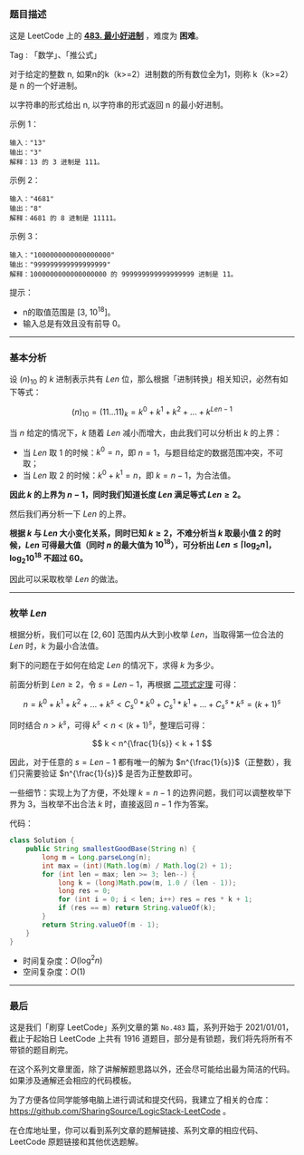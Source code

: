 ### 题目描述

这是 LeetCode 上的 **[483. 最小好进制](https://leetcode-cn.com/problems/smallest-good-base/solution/gong-shui-san-xie-xiang-jie-ru-he-fen-xi-r94g/)** ，难度为 **困难**。

Tag : 「数学」、「推公式」



对于给定的整数 n, 如果n的k（k>=2）进制数的所有数位全为1，则称 k（k>=2）是 n 的一个好进制。

以字符串的形式给出 n, 以字符串的形式返回 n 的最小好进制。

示例 1：
```
输入："13"
输出："3"
解释：13 的 3 进制是 111。
```
示例 2：
```
输入："4681"
输出："8"
解释：4681 的 8 进制是 11111。
```
示例 3：
```
输入："1000000000000000000"
输出："999999999999999999"
解释：1000000000000000000 的 999999999999999999 进制是 11。
```

提示：
* n的取值范围是 [3, $10^{18}$]。
* 输入总是有效且没有前导 0。

---

### 基本分析 

设 $(n)_{10}$ 的 $k$ 进制表示共有 $Len$ 位，那么根据「进制转换」相关知识，必然有如下等式：

$$
(n)_{10} = (11...11)_{k} = k^0 + k^1 + k^2 + ... + k^{Len - 1}
$$

当 $n$ 给定的情况下，$k$ 随着 $Len$ 减小而增大，由此我们可以分析出 $k$ 的上界：

* 当 $Len$ 取 $1$ 的时候：$k^0 = n$，即 $n = 1$，与题目给定的数据范围冲突，不可取；
* 当 $Len$ 取 $2$ 的时候：$k^0 + k^1 = n$，即 $k = n - 1$，为合法值。

**因此 $k$ 的上界为 $n - 1$，同时我们知道长度 $Len$ 满足等式 $Len \geq 2$。**

然后我们再分析一下 $Len$ 的上界。

**根据 $k$ 与 $Len$ 大小变化关系，同时已知 $k \geq 2$，不难分析当 $k$ 取最小值 $2$ 的时候，$Len$ 可得最大值（同时 $n$ 的最大值为 $10^{18}$），可分析出 $Len \leq \lceil \log_2{n} \rceil$，$\log_2{10^{18}}$ 不超过 $60$。**

因此可以采取枚举 $Len$ 的做法。

---

### 枚举 $Len$

根据分析，我们可以在 $[2, 60]$ 范围内从大到小枚举 $Len$，当取得第一位合法的 $Len$ 时，$k$ 为最小合法值。

剩下的问题在于如何在给定 $Len$ 的情况下，求得 $k$ 为多少。

前面分析到 $Len \geq 2$，令 $s = Len - 1$，再根据 [二项式定理](https://baike.baidu.com/item/%E4%BA%8C%E9%A1%B9%E5%BC%8F%E5%AE%9A%E7%90%86) 可得：

$$
n = k^0 + k^1 + k^2 + ... + k^s < C_{s}^{0} * k^0 + C_{s}^{1} * k^1 + ... + C_{s}^{s} * k^s = (k + 1)^{s}
$$

同时结合 $n > k^ s$，可得 $k^s < n < (k + 1)^s$，整理后可得：

$$
k < n^{\frac{1}{s}} < k + 1
$$

因此，对于任意的 $s = Len - 1$ 都有唯一的解为 $n^{\frac{1}{s}}$（正整数），我们只需要验证 $n^{\frac{1}{s}}$ 是否为正整数即可。

一些细节：实现上为了方便，不处理 $k = n - 1$ 的边界问题，我们可以调整枚举下界为 $3$，当枚举不出合法 $k$ 时，直接返回 $n - 1$ 作为答案。

代码：
```Java []
class Solution {
    public String smallestGoodBase(String n) {
        long m = Long.parseLong(n);
        int max = (int)(Math.log(m) / Math.log(2) + 1);
        for (int len = max; len >= 3; len--) {
            long k = (long)Math.pow(m, 1.0 / (len - 1));
            long res = 0;
            for (int i = 0; i < len; i++) res = res * k + 1;
            if (res == m) return String.valueOf(k);
        }
        return String.valueOf(m - 1);
    }
}
```
* 时间复杂度：$O(\log^2{n})$
* 空间复杂度：$O(1)$

---

### 最后

这是我们「刷穿 LeetCode」系列文章的第 `No.483` 篇，系列开始于 2021/01/01，截止于起始日 LeetCode 上共有 1916 道题目，部分是有锁题，我们将先将所有不带锁的题目刷完。

在这个系列文章里面，除了讲解解题思路以外，还会尽可能给出最为简洁的代码。如果涉及通解还会相应的代码模板。

为了方便各位同学能够电脑上进行调试和提交代码，我建立了相关的仓库：https://github.com/SharingSource/LogicStack-LeetCode 。

在仓库地址里，你可以看到系列文章的题解链接、系列文章的相应代码、LeetCode 原题链接和其他优选题解。


